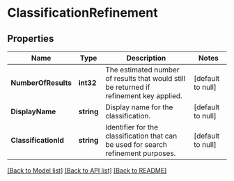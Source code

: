 # ClassificationRefinement

## Properties
Name | Type | Description | Notes
------------ | ------------- | ------------- | -------------
**NumberOfResults** | **int32** | The estimated number of results that would still be returned if refinement key applied. | [default to null]
**DisplayName** | **string** | Display name for the classification. | [default to null]
**ClassificationId** | **string** | Identifier for the classification that can be used for search refinement purposes. | [default to null]

[[Back to Model list]](../README.md#documentation-for-models) [[Back to API list]](../README.md#documentation-for-api-endpoints) [[Back to README]](../README.md)

